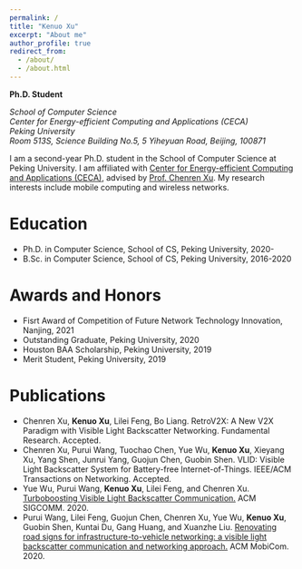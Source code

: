 ```yaml
---
permalink: /
title: "Kenuo Xu"
excerpt: "About me"
author_profile: true
redirect_from: 
  - /about/
  - /about.html
---
```


**Ph.D. Student**

*School of Computer Science*  
*Center for Energy-efficient Computing and Applications (CECA)*  
*Peking University*  
*Room 513S, Science Building No.5, 5 Yiheyuan Road, Beijing, 100871*

I am a second-year Ph.D. student in the School of Computer Science at Peking University. I am affiliated with [Center for Energy-efficient Computing and Applications (CECA)](https://ceca.pku.edu.cn/), advised by [Prof. Chenren Xu](https://soar.group/chenren/). My research interests include mobile computing and wireless networks.

Education
======
* Ph.D. in Computer Science, School of CS, Peking University, 2020-  
* B.Sc. in Computer Science, School of CS, Peking University, 2016-2020  

Awards and Honors
======
* Fisrt Award of Competition of Future Network Technology Innovation, Nanjing, 2021  
* Outstanding Graduate, Peking University, 2020
* Houston BAA Scholarship, Peking University, 2019  
* Merit Student, Peking University, 2019  

Publications
======
* Chenren Xu, **Kenuo Xu**, Lilei Feng, Bo Liang. RetroV2X: A New V2X Paradigm with Visible Light Backscatter Networking. Fundamental Research. Accepted.  
* Chenren Xu, Purui Wang, Tuochao Chen, Yue Wu, **Kenuo Xu**, Xieyang Xu, Yang Shen, Junrui Yang, Guojun Chen, Guobin Shen. VLID: Visible Light Backscatter System for Battery-free Internet-of-Things. IEEE/ACM Transactions on Networking. Accepted.  
* Yue Wu, Purui Wang, **Kenuo Xu**, Lilei Feng, and Chenren Xu. [Turboboosting Visible Light Backscatter Communication.](https://doi.org/10.1145/3387514.3406229) ACM SIGCOMM. 2020.  
* Purui Wang, Lilei Feng, Guojun Chen, Chenren Xu, Yue Wu, **Kenuo Xu**, Guobin Shen, Kuntai Du, Gang Huang, and Xuanzhe Liu. [Renovating road signs for infrastructure-to-vehicle networking: a visible light backscatter communication and networking approach.](https://doi.org/10.1145/3372224.3380883) ACM MobiCom. 2020.  

